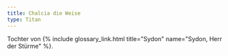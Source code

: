 ```yaml
---
title: Chalcia die Weise
type: Titan
---
```


Tochter von {% include glossary_link.html title="Sydon" name="Sydon, Herr der Stürme" %}.
